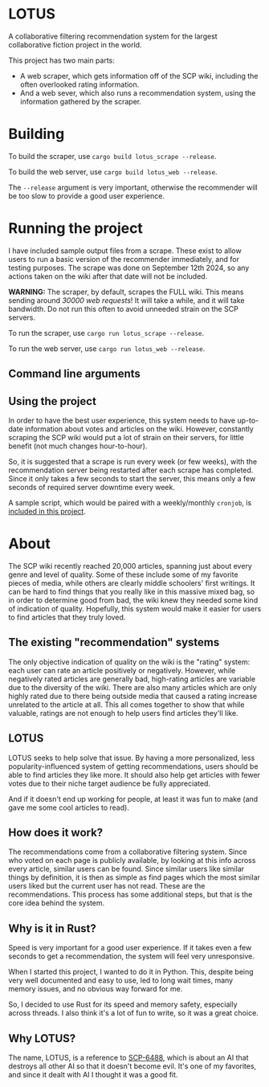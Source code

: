 # LOTUS
A collaborative filtering recommendation system for the largest collaborative fiction project in the world.

This project has two main parts: 
- A web scraper, which gets information off of the SCP wiki, including the often overlooked rating information.
- And a web sever, which also runs a recommendation system, using the information gathered by the scraper.

# Building

To build the scraper, use `cargo build lotus_scrape --release`.

To build the web server, use `cargo build lotus_web --release`.

The `--release` argument is very important, otherwise the recommender will be too slow to provide a good user experience.

# Running the project
I have included sample output files from a scrape. These exist to allow users to run a basic version of the recommender immediately, and for testing purposes.
The scrape was done on September 12th 2024, so any actions taken on the wiki after that date will not be included.

**WARNING:** The scraper, by default, scrapes the FULL wiki. This means sending around *30000 web requests*!
It will take a while, and it will take bandwidth. Do not run this often to avoid unneeded strain on the SCP servers.

To run the scraper, use `cargo run lotus_scrape --release`.

To run the web server, use `cargo run lotus_web --release`.

## Command line arguments

## Using the project

In order to have the best user experience, this system needs to have up-to-date information about votes and articles on the wiki.
However, constantly scraping the SCP wiki would put a lot of strain on their servers, for little benefit (not much changes hour-to-hour).

So, it is suggested that a scrape is run every week (or few weeks), with the recommendation server being restarted after each scrape has completed.
Since it only takes a few seconds to start the server, this means only a few seconds of required server downtime every week.

A sample script, which would be paired with a weekly/monthly `cronjob`, is [included in this project](start_server.sh).

# About
The SCP wiki recently reached 20,000 articles, spanning just about every genre and level of quality.
Some of these include some of my favorite pieces of media, while others are clearly middle schoolers' first writings.
It can be hard to find things that you really like in this massive mixed bag, so in order to determine good from bad, the wiki knew they needed some kind of indication of quality.
Hopefully, this system would make it easier for users to find articles that they truly loved.

## The existing "recommendation" systems
The only objective indication of quality on the wiki is the "rating" system: each user can rate an article positively or negatively.
However, while negatively rated articles are generally bad, high-rating articles are variable due to the diversity of the wiki.
There are also many articles which are only highly rated due to there being outside media that caused a rating increase unrelated to the article at all.
This all comes together to show that while valuable, ratings are not enough to help users find articles they'll like.

## LOTUS
LOTUS seeks to help solve that issue. By having a more personalized, less popularity-influenced system of getting recommendations, users should be able to find articles they like more.
It should also help get articles with fewer votes due to their niche target audience be fully appreciated.

And if it doesn't end up working for people, at least it was fun to make (and gave me some cool articles to read).

## How does it work?
The recommendations come from a collaborative filtering system. Since who voted on each page is publicly available, by looking at this info across every article, similar users can be found.
Since similar users like similar things by definition, it is then as simple as find pages which the most similar users liked but the current user has not read. These are the recommendations.
This process has some additional steps, but that is the core idea behind the system.

## Why is it in Rust?
Speed is very important for a good user experience. If it takes even a few seconds to get a recommendation, the system will feel very unresponsive.

When I started this project, I wanted to do it in Python. This, despite being very well documented and easy to use, led to long wait times, many memory issues, and no obvious way forward for me.

So, I decided to use Rust for its speed and memory safety, especially across threads. I also think it's a lot of fun to write, so it was a great choice.

## Why LOTUS?
The name, LOTUS, is a reference to [SCP-6488](https://scp-wiki.wikidot.com/scp-6488), which is about an AI that destroys all other AI so that it doesn't become evil.
It's one of my favorites, and since it dealt with AI I thought it was a good fit.
